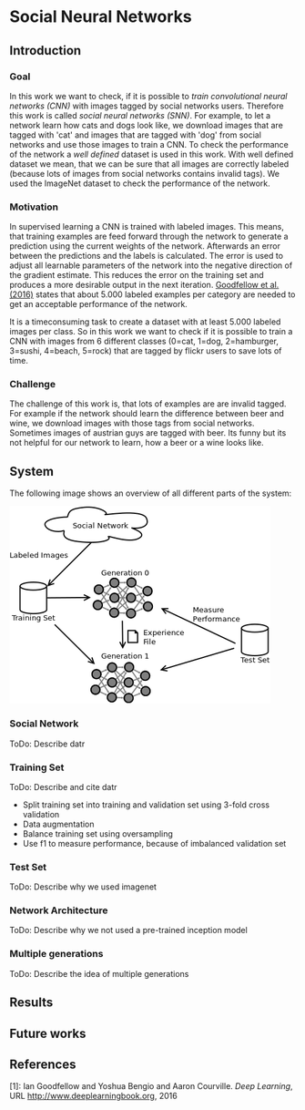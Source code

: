 # Social Neural Networks


## Introduction
### Goal
In this work we want to check, if it is possible to *train convolutional neural networks (CNN)*
with images tagged by social networks users. Therefore this work is called *social neural networks (SNN)*.
For example, to let a network learn how cats and dogs look like, we download images that are tagged with 'cat' 
and images that are tagged with 'dog' from social networks and use those images to train a CNN. To check the 
performance of the network a *well defined* dataset is used in this work. 
With well defined dataset we mean, that we can be sure that all images are correctly labeled (because lots of images from social 
networks contains invalid tags). We used the ImageNet dataset to check the performance of the network.

### Motivation
In supervised learning a CNN is trained with labeled images. This means, that training examples
are feed forward through the network to generate a prediction using the current weights of the network. Afterwards an error between the
predictions and the labels is calculated. The error is used to adjust all learnable parameters of the network into the negative 
direction of the gradient estimate. This reduces the error on the training set and produces a more
desirable output in the next iteration. [Goodfellow et al. (2016)](#Goodfellow-et-al-2016) states that about 5.000 labeled examples per category
are needed to get an acceptable performance of the network. 

It is a timeconsuming task to create a dataset with at least 5.000 labeled images per class. So in this work we want to check if it
is possible to train a CNN with images from 6 different classes (0=cat, 1=dog, 2=hamburger, 3=sushi, 4=beach, 5=rock) that are tagged 
by flickr users to save lots of time.

### Challenge
The challenge of this work is, that lots of examples are are invalid tagged. For example if the network should learn 
the difference between beer and wine, we download images with those tags from social networks. Sometimes images
of austrian guys are tagged with beer. Its funny but its not helpful for our network to learn, how a beer or a wine looks like.

## System
The following image shows an overview of all different parts of the system:

![System Overview](docs/system-overview.png)

### Social Network
ToDo: Describe datr

### Training Set
ToDo: Describe and cite datr

* Split training set into training and validation set using 3-fold cross validation
* Data augmentation
* Balance training set using oversampling
* Use f1 to measure performance, because of imbalanced validation set

### Test Set
ToDo: Describe why we used imagenet 

### Network Architecture
ToDo: Describe why we not used a pre-trained inception model

### Multiple generations
ToDo: Describe the idea of multiple generations


## Results 


## Future works


## References
<a name="Goodfellow-et-al-2016">[1]</a>: Ian Goodfellow and Yoshua Bengio and Aaron Courville. *Deep Learning*, 
URL <a href="http://www.deeplearningbook.org">http://www.deeplearningbook.org</a>, 2016